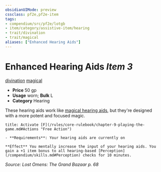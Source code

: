 ```yaml
---
obsidianUIMode: preview
cssclass: pf2e,pf2e-item
tags:
- compendium/src/pf2e/lotgb
- item/category/assistive-item/hearing
- trait/divination
- trait/magical
aliases: ["Enhanced Hearing Aids"]
---
```

# Enhanced Hearing Aids *Item 3*  
[divination](/rules/traits/divination.md)  [magical](/rules/traits/magical.md)  

- **Price** 50 gp
- **Usage** worn; **Bulk** L
- **Category** Hearing

These hearing aids work like [magical hearing aids](/compendium/equipment/items/magical-hearing-aids-lotgb.md), but they're designed with a more potent and focused magic.

```ad-embed-ability
title: Activate [F](/rules/core-rulebook/chapter-9-playing-the-game.md#Actions "Free Action")

- **Requirements**: Your hearing aids are currently on

**Effect** You mentally increase the input of your hearing aids. You gain a +1 item bonus to all hearing-based [Perception](/compendium/skills.md#Perception) checks for 10 minutes.
```

*Source: Lost Omens: The Grand Bazaar p. 68*